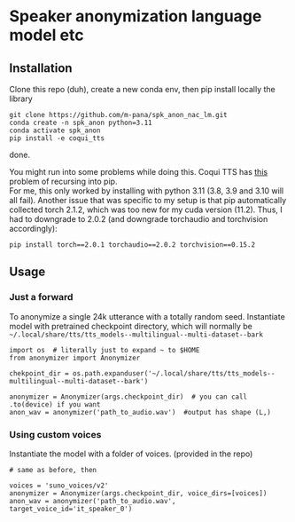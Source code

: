 # Speaker anonymization language model etc

## Installation
Clone this repo (duh), create a new conda env, then pip install locally the library

```
git clone https://github.com/m-pana/spk_anon_nac_lm.git
conda create -n spk_anon python=3.11
conda activate spk_anon
pip install -e coqui_tts
```
done.

You might run into some problems while doing this. Coqui TTS has [this](https://github.com/pypa/pip/issues/12305) problem of recursing into pip.  
For me, this only worked by installing with python 3.11 (3.8, 3.9 and 3.10 will all fail).
Another issue that was specific to my setup is that pip automatically collected torch 2.1.2, which was too new for my cuda version (11.2). Thus, I had to downgrade to 2.0.2 (and downgrade torchaudio and torchvision accordingly):
```
pip install torch==2.0.1 torchaudio==2.0.2 torchvision==0.15.2
```

## Usage
### Just a forward
To anonymize a single 24k utterance with a totally random seed. Instantiate model with pretrained checkpoint directory, which will normally be `~/.local/share/tts/tts_models--multilingual--multi-dataset--bark`
```
import os  # literally just to expand ~ to $HOME
from anonymizer import Anonymizer

chekpoint_dir = os.path.expanduser('~/.local/share/tts/tts_models--multilingual--multi-dataset--bark')

anonymizer = Anonymizer(args.checkpoint_dir)  # you can call .to(device) if you want
anon_wav = anonymizer('path_to_audio.wav')  #output has shape (L,)
```
### Using custom voices
Instantiate the model with a folder of voices. (provided in the repo)
```
# same as before, then

voices = 'suno_voices/v2'
anonymizer = Anonymizer(args.checkpoint_dir, voice_dirs=[voices])
anon_wav = anonymizer('path_to_audio.wav', target_voice_id='it_speaker_0')
```